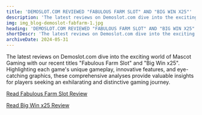 ```yaml
---
title: 'DEMOSLOT.COM REVIEWED "FABULOUS FARM SLOT" AND "BIG WIN X25"'
description: 'The latest reviews on Demoslot.com dive into the exciting world of Mascot Gaming with our recent titles "Fabulous Farm Slot" and "Big Win x25".'
img: img_blog-demoslot-fabfarm-1.jpg
heading: 'DEMOSLOT.COM REVIEWED "FABULOUS FARM SLOT" AND "BIG WIN X25"'
shortDescr: 'The latest reviews on Demoslot.com dive into the exciting world of Mascot Gaming with our recent titles "Fabulous Farm Slot" and "Big Win x25".'
archiveDate: 2024-05-31
---
```


The latest reviews on Demoslot.com dive into the exciting world of Mascot Gaming with our recent titles "Fabulous Farm Slot" and "Big Win x25". Highlighting each game's unique gameplay, innovative features, and eye-catching graphics, these comprehensive analyses provide valuable insights for players seeking an exhilarating and distinctive gaming journey.



<a href="https://www.demoslot.com/fabulous-farm-mascot-games-slot-demo.html" target="_blank" rel="dofollow">Read Fabulous Farm Slot Review</a>

<a href="https://www.demoslot.com/big-win-x25-mascot-games-slot-demo.html" target="_blank" rel="dofollow">Read Big Win x25 Review</a>
